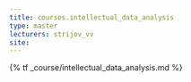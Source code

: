 ```yaml
---
title: courses.intellectual_data_analysis
type: master
lecturers: strijov_vv
site:
---
```


{% tf _course/intellectual_data_analysis.md %}
